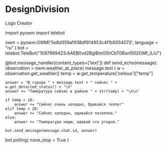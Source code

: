 # DesignDivision
Logo Creator


import pyowm
import telebot

owm = pyowm.OWM('5e8d359af938df914953c4f1b5054073', language = "ru" )
bot = telebot.TeleBot("1097999423:AAEB0vd2BglBmG5hCbT0BsnI502OMf_lLiU")

@bot.message_handler(content_types=['text'])
def send_echo(message):
	observation = owm.weather_at_place( message.text )
	w = observation.get_weather()
	temp = w.get_temperature('celsius')["temp"]

	answer = "В городе " + message.text + " сейчяс " + w.get_detailed_status() + "\n"
	answer += "Темпратура сейчяс в районе " + str(temp) + "\n\n"

	if temp < 10:
		answer += "Cейчяс очень холодно, Одивайся тепло!"
	elif temp < 20:
		answer += "Сейчяс холодно, одивайся потеплее."
	else:
		answer += "Темпратура норм, одевай что угодно."

	bot.send_message(message.chat.id, answer)
bot.polling( none_stop = True )
